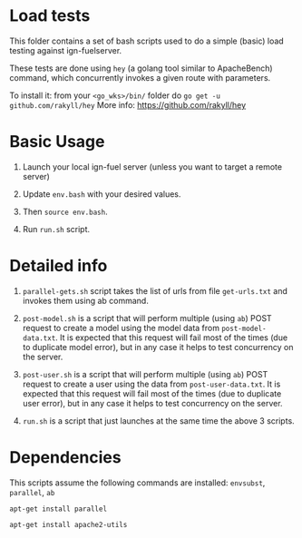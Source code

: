 # Load tests

This folder contains a set of bash scripts used to do a simple (basic) load testing
against ign-fuelserver.

These tests are done using `hey` (a golang tool similar to ApacheBench) command, which concurrently invokes
a given route with parameters.

To install it: from your `<go_wks>/bin/` folder do `go get -u github.com/rakyll/hey`
More info:  https://github.com/rakyll/hey

# Basic Usage

1. Launch your local ign-fuel server (unless you want to target a remote server)

1. Update `env.bash` with your desired values.
1. Then `source env.bash`.
1. Run `run.sh` script.

# Detailed info

1. `parallel-gets.sh` script takes the list of urls from file `get-urls.txt` and
invokes them using ab command.

1. `post-model.sh` is a script that will perform multiple (using `ab`) POST request
to create a model using the model data from `post-model-data.txt`. It is expected
that this request will fail most of the times (due to duplicate model error), but
 in any case it helps to test concurrency on the server.

1. `post-user.sh` is a script that will perform multiple (using `ab`) POST request
to create a user using the data from `post-user-data.txt`. It is expected that
this request will fail most of the times (due to duplicate user error), but in
any case it helps to test concurrency on the server.

1. `run.sh` is a script that just launches at the same time the above 3 scripts.

# Dependencies

This scripts assume the following commands are installed:
`envsubst`, `parallel`, `ab`

`apt-get install parallel`

`apt-get install apache2-utils`
